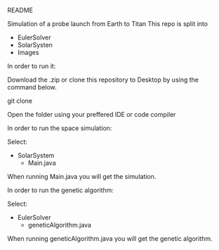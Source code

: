 README

Simulation of a probe launch from Earth to Titan
This repo is split into 

- EulerSolver
- SolarSysten
- Images

In order to run it:

Download the .zip or clone this repository to Desktop by using the command below.

git clone <github repository link>

Open the folder using your preffered IDE or code compiler


In order to run the space simulation:

Select:
- SolarSystem
    - Main.java

When running Main.java you will get the simulation.

In order to run the genetic algorithm:

Select:
- EulerSolver
    - geneticAlgorithm.java

When running geneticAlgorithm.java you will get the genetic algorithm.


